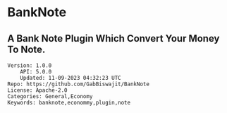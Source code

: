 # BankNote
## A Bank Note Plugin Which Convert Your Money To Note.
```properties
Version: 1.0.0
    API: 5.0.0
    Updated: 11-09-2023 04:32:23 UTC
Repo: https://github.com/GabBiswajit/BankNote
License: Apache-2.0
Categories: General,Economy
Keywords: banknote,econommy,plugin,note
```
